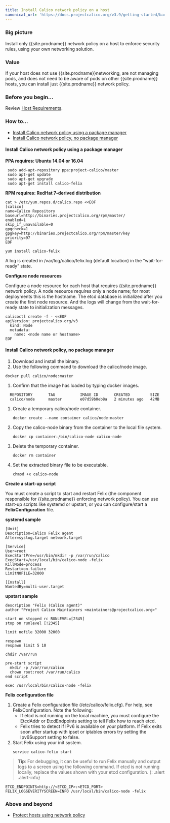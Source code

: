 ```yaml
---
title: Install Calico network policy on a host
canonical_url: 'https://docs.projectcalico.org/v3.9/getting-started/bare-metal/installation/binary-mgr'
---
```


### Big picture

Install only {{site.prodname}} network policy on a host to enforce security rules, using your own networking solution.

### Value

If your host does not use {{site.prodname}}networking, are not managing pods, and does not need to be aware of pods on other {{site.prodname}} hosts, you can install just {{site.prodname}} network policy. 

### Before you begin...

Review [Host Requirements]({{site.baseurl}}/{{page.version}}/getting-started/bare-metal/installation/overview).

### How to...

- [Install Calico network policy using a package manager](#install-calico-network-policy-using-a-package-manager])
- [Install Calico network policy, no package manager](#install-calico-network-policy-no-package-manager)

#### Install Calico network policy using a package manager

**PPA requires: Ubuntu 14.04 or 16.04**


 ```
  sudo add-apt-repository ppa:project-calico/master
  sudo apt-get update
  sudo apt-get upgrade
  sudo apt-get install calico-felix
 ```
**RPM requires: RedHat 7-derived distribution**

 ```
 cat > /etc/yum.repos.d/calico.repo <<EOF
 [calico]
 name=Calico Repository
 baseurl=http://binaries.projectcalico.org/rpm/master/
 enabled=1
 skip_if_unavailable=0
 gpgcheck=1
 gpgkey=http://binaries.projectcalico.org/rpm/master/key
 priority=97
 EOF

 yum install calico-felix
 ```
 A log is created in /var/log/calico/felix.log (default location) in the “wait-for-ready” state.

**Configure node resources**

Configure a node resource for each host that requires {{site.prodname}} network policy. A node resource requires only a node name; for most deployments this is the hostname. The etcd database is initialized after you create the first node resource. And the logs will change from the wait-for-ready state to initialization messages.

```
calicoctl create -f - <<EOF
apiVersion: projectcalico.org/v3
  kind: Node
  metadata:
    name: <node name or hostname>
EOF
```

#### Install Calico network policy, no package manager

1. Download and install the binary.
1. Use the following command to download the calico/node image.
  ```
  docker pull calico/node:master
  ```
1. Confirm that the image has loaded by typing docker images.
```
  REPOSITORY       TAG           IMAGE ID       CREATED         SIZE
  calico/node      master        e07d59b0eb8a   2 minutes ago   42MB
```
1. Create a temporary calico/node container.
   ```
   docker create --name container calico/node:master
   ```
1. Copy the calico-node binary from the container to the local file system.
   ```
   docker cp container:/bin/calico-node calico-node
   ```
1. Delete the temporary container.
   ```
   docker rm container
   ```
1. Set the extracted binary file to be executable.
   ```
   chmod +x calico-node
   ```
**Create a start-up script**

You must create a script to start and restart Felix (the component responsible for {{site.prodname}} enforcing network policy). You can use start-up scripts like systemd or upstart, or you can configure/start a **FelixConfiguration** file. 

**systemd sample**

```
[Unit]
Description=Calico Felix agent
After=syslog.target network.target

[Service]
User=root
ExecStartPre=/usr/bin/mkdir -p /var/run/calico
ExecStart=/usr/local/bin/calico-node -felix
KillMode=process
Restart=on-failure
LimitNOFILE=32000

[Install]
WantedBy=multi-user.target
```
**upstart sample**

```
description "Felix (Calico agent)"
author "Project Calico Maintainers <maintainers@projectcalico.org>"

start on stopped rc RUNLEVEL=[2345]
stop on runlevel [!2345]

limit nofile 32000 32000

respawn
respawn limit 5 10

chdir /var/run

pre-start script
  mkdir -p /var/run/calico
  chown root:root /var/run/calico
end script

exec /usr/local/bin/calico-node -felix

```
**Felix configuration file**

1. Create a Felix configuration file (/etc/calico/felix.cfg). 
   For help, see FelixConfiguration. Note the following:
   - If etcd is not running on the local machine, you must configure the EtcdAddr or EtcdEndpoints setting to tell Felix how to reach etcd.
   - Felix tries to detect if IPv6 is available on your platform. If Felix exits soon after startup with ipset or iptables errors try setting the Ipv6Support setting to false.
1. Start Felix using your init system.
   ```
   service calico-felix start
   ```
>**Tip**: For debugging, it can be useful to run Felix manually and output logs to a screen using the following command. If etcd is not running locally, replace the values shown with your etcd configuration. 
{: .alert .alert-info}

```
ETCD_ENDPOINTS=http://<ETCD_IP>:<ETCD_PORT> FELIX_LOGSEVERITYSCREEN=INFO /usr/local/bin/calico-node -felix
```
### Above and beyond

- [Protect hosts using network policy]({{site.baseurl}}/{{page.version}}/security/protect-hosts)
